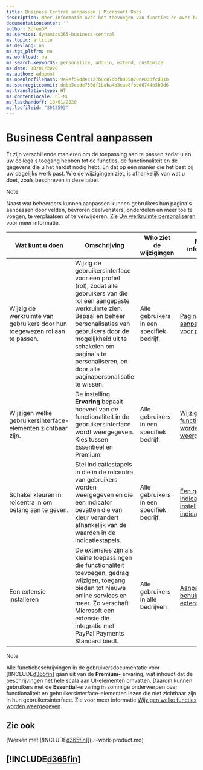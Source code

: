 ```yaml
---
title: Business Central aanpassen | Microsoft Docs
description: Meer informatie over het toevoegen van functies en over het aanpassen van Business Central
documentationcenter: ''
author: SorenGP
ms.service: dynamics365-business-central
ms.topic: article
ms.devlang: na
ms.tgt_pltfrm: na
ms.workload: na
ms.search.keywords: personalize, add-in, extend, customize
ms.date: 10/01/2020
ms.author: edupont
ms.openlocfilehash: 9a9ef59ddec127b8c87dbfb055870ce033fcd01b
ms.sourcegitcommit: ddbb5cede750df1baba4b3eab8fbed6744b5b9d6
ms.translationtype: HT
ms.contentlocale: nl-NL
ms.lasthandoff: 10/01/2020
ms.locfileid: "3912593"
---
```

# <a name="customize-business-central"></a>Business Central aanpassen
Er zijn verschillende manieren om de toepassing aan te passen zodat u en uw collega's toegang hebben tot de functies, de functionaliteit en de gegevens die u het hardst nodig hebt. En dat op een manier die het best bij uw dagelijks werk past. Wie de wijzigingen ziet, is afhankelijk van wat u doet, zoals beschreven in deze tabel.

> [!NOTE]
> Naast wat beheerders kunnen aanpassen kunnen gebruikers hun pagina's aanpassen door velden, bevroren deelvensters, onderdelen en meer toe te voegen, te verplaatsen of te verwijderen. Zie [Uw werkruimte personaliseren](ui-personalization-user.md) voor meer informatie.

| Wat kunt u doen    |  Omschrijving  |  Who ziet de wijzigingen  |  Meer informatie  |
|-----|---------------|---------|-------|
|Wijzig de werkruimte van gebruikers door hun toegewezen rol aan te passen.|Wijzig de gebruikersinterface voor een profiel (rol), zodat alle gebruikers van die rol een aangepaste werkruimte zien. Bepaal en beheer personalisaties van gebruikers door de mogelijkheid uit te schakelen om pagina's te personaliseren, en door alle paginapersonalisatie te wissen.|Alle gebruikers in een specifiek bedrijf.|[Pagina's aanpassen voor profielen](ui-personalization-manage.md)|
|Wijzigen welke gebruikersinterface-elementen zichtbaar zijn.|De instelling **Ervaring** bepaalt hoeveel van de functionaliteit in de gebruikersinterface wordt weergegeven. Kies tussen Essentieel en Premium.|Alle gebruikers in een specifiek bedrijf.|[Wijzigen welke functies worden weergegeven](ui-experiences.md)|
|Schakel kleuren in rolcentra in om belang aan te geven.|Stel indicatiestapels in die in de rolcentra van gebruikers worden weergegeven en die een indicator bevatten die van kleur verandert afhankelijk van de waarden in de indicatiestapels.|Alle gebruikers in een specifiek bedrijf.|[Een gekleurde indicator instellen voor indicatiestapels](admin-how-set-up-colored-indicator-on-cues.md)|
|Een extensie installeren|De extensies zijn als kleine toepassingen die functionaliteit toevoegen, gedrag wijzigen, toegang bieden tot nieuwe online services en meer. Zo verschaft Microsoft een extensie die integratie met PayPal Payments Standard biedt.|Alle gebruikers in alle bedrijven|[Aanpassen met behulp van extensies](ui-extensions.md)|
> [!NOTE]
> Alle functiebeschrijvingen in de gebruikersdocumentatie voor [!INCLUDE[d365fin](includes/d365fin_md.md)] gaan uit van de **Premium-** ervaring, wat inhoudt dat de beschrijvingen het hele scala aan UI-elementen omvatten. Daarom kunnen gebruikers met de **Essential**-ervaring in sommige onderwerpen over functionaliteit en gebruikersinterface-elementen lezen die niet zichtbaar zijn in hun gebruikersinterface. Zie voor meer informatie [Wijzigen welke functies worden weergegeven](ui-experiences.md).

## <a name="see-also"></a>Zie ook
[Werken met [!INCLUDE[d365fin](includes/d365fin_md.md)]](ui-work-product.md)  

## [!INCLUDE[d365fin](includes/free_trial_md.md)]  
